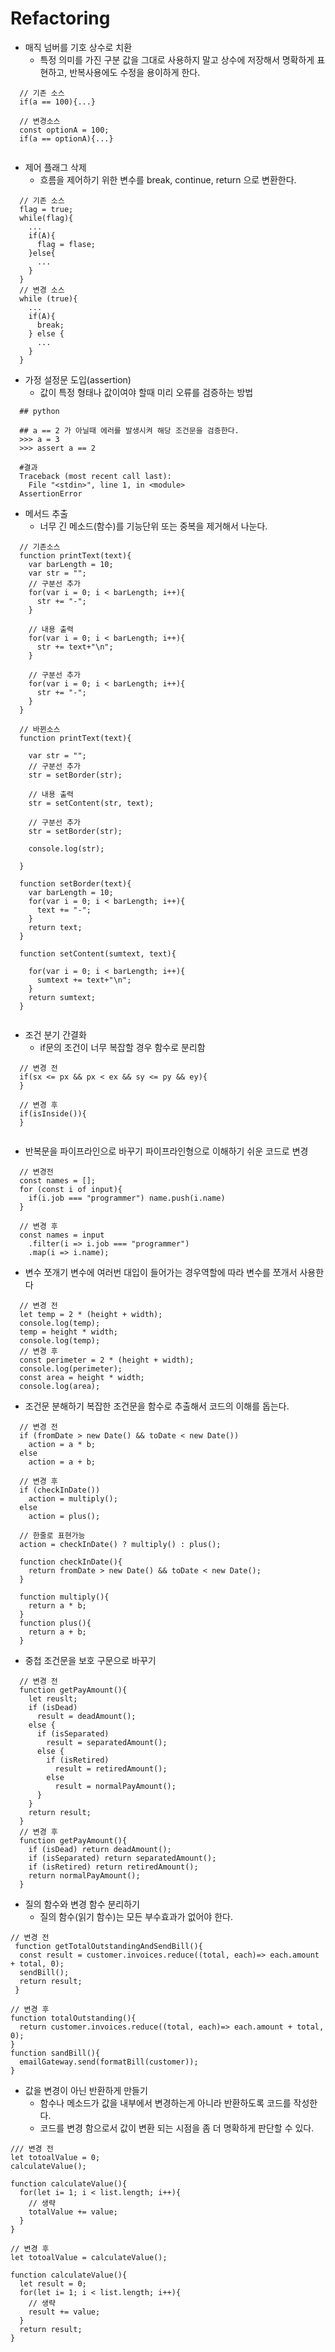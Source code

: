 # Refactoring

* 매직 넘버를 기호 상수로 치환
  + 특정 의미를 가진 구분 값을 그대로 사용하지 말고 상수에 저장해서 명확하게 표현하고,
  반복사용에도 수정을 용이하게 한다.
```
  // 기존 소스
  if(a == 100){...}
  
  // 변경소스
  const optionA = 100;
  if(a == optionA){...}
  
```

* 제어 플래그 삭제
  + 흐름을 제어하기 위한 변수를 break, continue, return 으로 변환한다.
```
  // 기존 소스
  flag = true;
  while(flag){
    ...
    if(A){
      flag = flase;
    }else{
      ...
    }
  }
  // 변경 소스
  while (true){
    ...
    if(A){
      break;
    } else {
      ...
    }
  }
```

* 가정 설정문 도입(assertion)
  + 값이 특정 형태나 값이여야 할때 미리 오류를 검증하는 방법
```
  ## python 
  
  ## a == 2 가 아닐때 에러를 발생시켜 해당 조건문을 검증한다.
  >>> a = 3
  >>> assert a == 2 

  #결과
  Traceback (most recent call last):
    File "<stdin>", line 1, in <module>
  AssertionError
```

* 메서드 추출
  + 너무 긴 메소드(함수)를 기능단위 또는 중복을 제거해서 나눈다.
```
  // 기존소스
  function printText(text){
    var barLength = 10;
    var str = "";
    // 구분선 추가
    for(var i = 0; i < barLength; i++){
      str += "-";
    }
    
    // 내용 출력
    for(var i = 0; i < barLength; i++){
      str += text+"\n";
    }
    
    // 구분선 추가
    for(var i = 0; i < barLength; i++){
      str += "-";
    }  
  }
  
  // 바뀐소스
  function printText(text){
    
    var str = "";
    // 구분선 추가
    str = setBorder(str);
    
    // 내용 출력
    str = setContent(str, text);
    
    // 구분선 추가
    str = setBorder(str);
    
    console.log(str);
    
  }
  
  function setBorder(text){
    var barLength = 10;
    for(var i = 0; i < barLength; i++){
      text += "-";
    }
    return text;
  }
  
  function setContent(sumtext, text){
    
    for(var i = 0; i < barLength; i++){
      sumtext += text+"\n";
    }
    return sumtext;
  }
  
```

* 조건 분기 간결화
  + if문의 조건이 너무 복잡할 경우 함수로 분리함
```
  // 변경 전
  if(sx <= px && px < ex && sy <= py && ey){
  }
  
  // 변경 후
  if(isInside()){
  }
  
```

* 반복문을 파이프라인으로 바꾸기
  파이프라인형으로 이해하기 쉬운 코드로 변경
```
  // 변경전
  const names = [];
  for (const i of input){
    if(i.job === "programmer") name.push(i.name)
  }
  
  // 변경 후
  const names = input
    .filter(i => i.job === "programmer")
    .map(i => i.name);
```

* 변수 쪼개기
  변수에 여러번 대입이 들어가는 경우역할에 따라 변수를 쪼개서 사용한다
```
  // 변경 전
  let temp = 2 * (height + width);
  console.log(temp);
  temp = height * width;
  console.log(temp);
  // 변경 후
  const perimeter = 2 * (height + width);
  console.log(perimeter);
  const area = height * width;
  console.log(area);
```

* 조건문 분해하기
  복잡한 조건문을 함수로 추출해서 코드의 이해를 돕는다.
```
  // 변경 전
  if (fromDate > new Date() && toDate < new Date())
    action = a * b;
  else
    action = a + b;
  
  // 변경 후
  if (checkInDate())
    action = multiply();
  else
    action = plus();
    
  // 한줄로 표현가능
  action = checkInDate() ? multiply() : plus();
      
  function checkInDate(){
    return fromDate > new Date() && toDate < new Date();
  }
  
  function multiply(){
    return a * b;
  }
  function plus(){
    return a + b;
  }
```

* 중첩 조건문을 보호 구문으로 바꾸기
```
  // 변경 전
  function getPayAmount(){
    let reuslt;
    if (isDead)
      result = deadAmount();
    else {
      if (isSeparated)
        result = separatedAmount();
      else {
        if (isRetired)
          result = retiredAmount();
        else
          result = normalPayAmount();
      }
    }
    return result;
  }
  // 변경 후
  function getPayAmount(){
    if (isDead) return deadAmount();
    if (isSeparated) return separatedAmount();
    if (isRetired) return retiredAmount();
    return normalPayAmount();
  }
```

* 질의 함수와 변경 함수 분리하기
  * 질의 함수(읽기 함수)는 모든 부수효과가 없어야 한다.
```
// 변경 전
 function getTotalOutstandingAndSendBill(){
  const result = customer.invoices.reduce((total, each)=> each.amount + total, 0);
  sendBill();
  return result;
 }

// 변경 후
function totalOutstanding(){
  return customer.invoices.reduce((total, each)=> each.amount + total, 0);
}
function sandBill(){
  emailGateway.send(formatBill(customer));
}
```

* 값을 변경이 아닌 반환하게 만들기
  * 함수나 메소드가 값을 내부에서 변경하는게 아니라 반환하도록 코드를 작성한다.
  * 코드를 변경 함으로서 값이 변환 되는 시점을 좀 더 명확하게 판단할 수 있다.
```
/// 변경 전
let totoalValue = 0;
calculateValue();

function calculateValue(){
  for(let i= 1; i < list.length; i++){
    // 생략
    totalValue += value;
  }
}

// 변경 후
let totoalValue = calculateValue();

function calculateValue(){
  let result = 0;
  for(let i= 1; i < list.length; i++){
    // 생략
    result += value;
  }
  return result;
}
```
